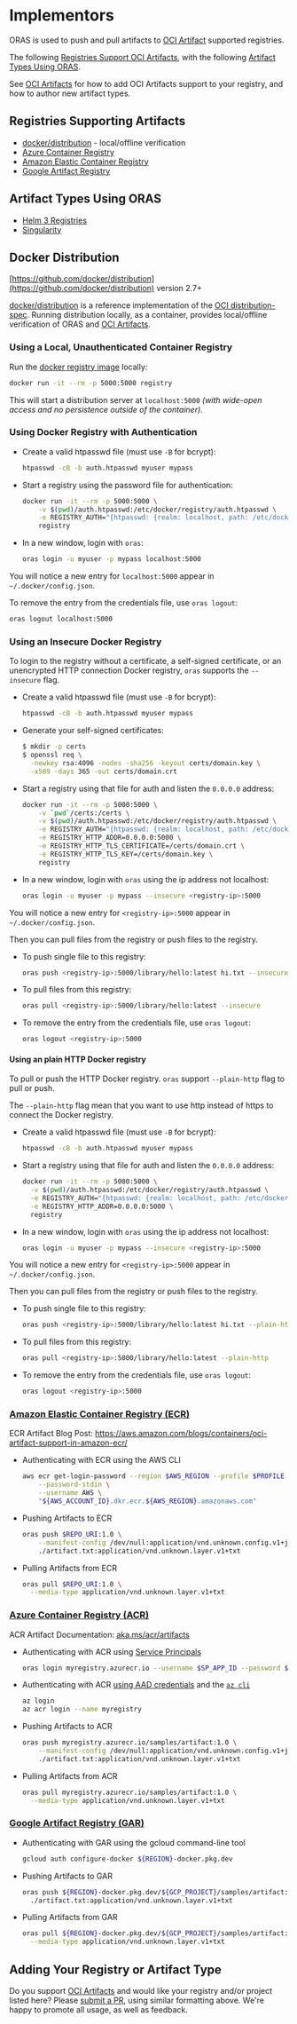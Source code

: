 # Implementors

ORAS is used to push and pull artifacts to [OCI Artifact][artifacts] supported registries.

The following [Registries Support OCI Artifacts](#registries-supporting-artifacts), with the following [Artifact Types Using ORAS](#artifact-types-using-oras).

See [OCI Artifacts][artifacts] for how to add OCI Artifacts support to your registry, and how to author new artifact types.

## Registries Supporting Artifacts

- [docker/distribution](#docker-distribution) - local/offline verification
- [Azure Container Registry](#azure-container-registry-acr)
- [Amazon Elastic Container Registry](#amazon-elastic-container-registry-ecr)
- [Google Artifact Registry](#google-artifact-registry-gar)

## Artifact Types Using ORAS

- [Helm 3 Registries](https://v3.helm.sh/docs/topics/registries/)
- [Singularity](https://sylabs.io/guides/3.1/user-guide/cli/singularity_push.html)

## Docker Distribution

[https://github.com/docker/distribution](https://github.com/docker/distribution) version 2.7+

[docker/distribution](https://github.com/docker/distribution) is a reference implementation of the [OCI distribution-spec][distribution-spec]. Running distribution locally, as a container, provides local/offline verification of ORAS and [OCI Artifacts][artifacts].

### Using a Local, Unauthenticated Container Registry

Run the [docker registry image](https://hub.docker.com/_/registry) locally:

```sh
docker run -it --rm -p 5000:5000 registry
```

This will start a distribution server at `localhost:5000`
*(with wide-open access and no persistence outside of the container)*.

### Using Docker Registry with Authentication

- Create a valid htpasswd file (must use `-B` for bcrypt):

  ```sh
  htpasswd -cB -b auth.htpasswd myuser mypass
  ```

- Start a registry using the password file for authentication:

  ```sh
  docker run -it --rm -p 5000:5000 \
      -v $(pwd)/auth.htpasswd:/etc/docker/registry/auth.htpasswd \
      -e REGISTRY_AUTH="{htpasswd: {realm: localhost, path: /etc/docker/registry/auth.htpasswd}}" \
      registry
  ```

- In a new window, login with `oras`:

  ```sh
  oras login -u myuser -p mypass localhost:5000
  ```

You will notice a new entry for `localhost:5000` appear in `~/.docker/config.json`.

To remove the entry from the credentials file, use `oras logout`:

```sh
oras logout localhost:5000
```

### Using an Insecure Docker Registry

To login to the registry without a certificate, a self-signed certificate, or an unencrypted HTTP connection Docker registry, `oras` supports the `--insecure` flag.

- Create a valid htpasswd file (must use `-B` for bcrypt):

  ```sh
  htpasswd -cB -b auth.htpasswd myuser mypass
  ```
  
- Generate your self-signed certificates:
  
  ```sh
  $ mkdir -p certs
  $ openssl req \
    -newkey rsa:4096 -nodes -sha256 -keyout certs/domain.key \
    -x509 -days 365 -out certs/domain.crt
  ```

- Start a registry using that file for auth and listen the `0.0.0.0` address:

  ```sh
  docker run -it --rm -p 5000:5000 \
      -v `pwd`/certs:/certs \
      -v $(pwd)/auth.htpasswd:/etc/docker/registry/auth.htpasswd \
      -e REGISTRY_AUTH="{htpasswd: {realm: localhost, path: /etc/docker/registry/auth.htpasswd}}" \
      -e REGISTRY_HTTP_ADDR=0.0.0.0:5000 \
      -e REGISTRY_HTTP_TLS_CERTIFICATE=/certs/domain.crt \
      -e REGISTRY_HTTP_TLS_KEY=/certs/domain.key \
      registry
  ```

- In a new window, login with `oras` using the ip address not localhost:

  ```sh
  oras login -u myuser -p mypass --insecure <registry-ip>:5000
  ```

You will notice a new entry for `<registry-ip>:5000` appear in `~/.docker/config.json`.

Then you can pull files from the registry or push files to the registry.

- To push single file to this registry:

  ```sh
  oras push <registry-ip>:5000/library/hello:latest hi.txt --insecure
  ```

- To pull files from this registry:

  ```sh
  oras pull <registry-ip>:5000/library/hello:latest --insecure
  ```

- To remove the entry from the credentials file, use `oras logout`:

  ```sh
  oras logout <registry-ip>:5000
  ```

#### Using an plain HTTP Docker registry

To pull or push the HTTP Docker registry. `oras` support `--plain-http` flag to pull or push.

The `--plain-http` flag mean that you want to use http instead of https to connect the Docker registry.

- Create a valid htpasswd file (must use `-B` for bcrypt):

  ```sh
  htpasswd -cB -b auth.htpasswd myuser mypass
  ```

- Start a registry using that file for auth and listen the `0.0.0.0` address:

  ```sh
  docker run -it --rm -p 5000:5000 \
    -v $(pwd)/auth.htpasswd:/etc/docker/registry/auth.htpasswd \
    -e REGISTRY_AUTH="{htpasswd: {realm: localhost, path: /etc/docker/registry/auth.htpasswd}}" \
    -e REGISTRY_HTTP_ADDR=0.0.0.0:5000 \
    registry
  ```

- In a new window, login with `oras` using the ip address not localhost:

  ```sh
  oras login -u myuser -p mypass --insecure <registry-ip>:5000
  ```

You will notice a new entry for `<registry-ip>:5000` appear in `~/.docker/config.json`.

Then you can pull files from the registry or push files to the registry.

- To push single file to this registry:

  ```sh
  oras push <registry-ip>:5000/library/hello:latest hi.txt --plain-http
  ```

- To pull files from this registry:

  ```sh
  oras pull <registry-ip>:5000/library/hello:latest --plain-http
  ```

- To remove the entry from the credentials file, use `oras logout`:

  ```sh
  oras logout <registry-ip>:5000
  ```
  
### [Amazon Elastic Container Registry (ECR)](https://aws.amazon.com/ecr/)

ECR Artifact Blog Post: <https://aws.amazon.com/blogs/containers/oci-artifact-support-in-amazon-ecr/>

- Authenticating with ECR using the AWS CLI
  ```sh
  aws ecr get-login-password --region $AWS_REGION --profile $PROFILE | oras login \
      --password-stdin \
      --username AWS \
      "${AWS_ACCOUNT_ID}.dkr.ecr.${AWS_REGION}.amazonaws.com"
  ```

- Pushing Artifacts to ECR

  ```sh
  oras push $REPO_URI:1.0 \
      --manifest-config /dev/null:application/vnd.unknown.config.v1+json \
      ./artifact.txt:application/vnd.unknown.layer.v1+txt
  ```

- Pulling Artifacts from ECR

  ```sh
  oras pull $REPO_URI:1.0 \
    --media-type application/vnd.unknown.layer.v1+txt
  ```

### [Azure Container Registry (ACR)](https://aka.ms/acr)

ACR Artifact Documentation: [aka.ms/acr/artifacts](https://aka.ms/acr/artifacts)

- Authenticating with ACR using [Service Principals](https://docs.microsoft.com/azure/container-registry/container-registry-auth-service-principal)

  ```sh
  oras login myregistry.azurecr.io --username $SP_APP_ID --password $SP_PASSWD
  ```

- Authenticating with ACR [using AAD credentials](https://docs.microsoft.com/azure/container-registry/container-registry-authentication) and the [`az cli`](https://docs.microsoft.com/cli/azure/install-azure-cli?view=azure-cli-latest)

  ```sh
  az login
  az acr login --name myregistry
  ```

- Pushing Artifacts to ACR

  ```sh
  oras push myregistry.azurecr.io/samples/artifact:1.0 \
      --manifest-config /dev/null:application/vnd.unknown.config.v1+json \
      ./artifact.txt:application/vnd.unknown.layer.v1+txt
  ```

- Pulling Artifacts from ACR

  ```sh
  oras pull myregistry.azurecr.io/samples/artifact:1.0 \
    --media-type application/vnd.unknown.layer.v1+txt
  ```

### [Google Artifact Registry (GAR)](https://cloud.google.com/artifact-registry)

- Authenticating with GAR using the gcloud command-line tool

  ```sh
  gcloud auth configure-docker ${REGION}-docker.pkg.dev
  ```

- Pushing Artifacts to GAR

  ```sh
  oras push ${REGION}-docker.pkg.dev/${GCP_PROJECT}/samples/artifact:1.0 \
    ./artifact.txt:application/vnd.unknown.layer.v1+txt
  ```

- Pulling Artifacts from GAR

  ```sh
  oras pull ${REGION}-docker.pkg.dev/${GCP_PROJECT}/samples/artifact:1.0 \
    --media-type application/vnd.unknown.layer.v1+txt
  ```

## Adding Your Registry or Artifact Type

Do you support [OCI Artifacts][artifacts] and would like your registry and/or project listed here? Please [submit a PR](https://github.com/deislabs/oras/pulls), using similar formatting above. We're happy to promote all usage, as well as feedback.

[artifacts]:            https://github.com/opencontainers/artifacts
[distribution-spec]:    https://github.com/opencontainers/distribution-spec/
